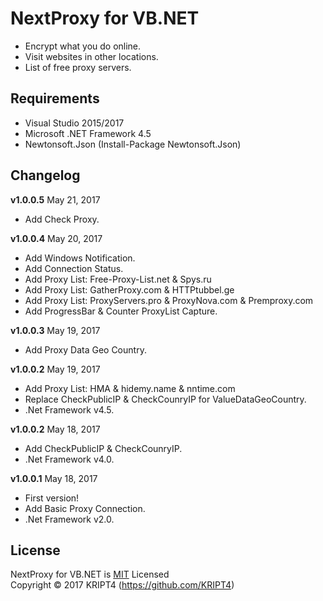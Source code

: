 # NextProxy for VB.NET

* Encrypt what you do online.
* Visit websites in other locations.
* List of free proxy servers.

## Requirements

* Visual Studio 2015/2017
* Microsoft .NET Framework 4.5
* Newtonsoft.Json (Install-Package Newtonsoft.Json)

## Changelog

**v1.0.0.5** May 21, 2017
- Add Check Proxy.

**v1.0.0.4** May 20, 2017
- Add Windows Notification.
- Add Connection Status.
- Add Proxy List: Free-Proxy-List.net & Spys.ru 
- Add Proxy List: GatherProxy.com & HTTPtubbel.ge
- Add Proxy List: ProxyServers.pro & ProxyNova.com & Premproxy.com
- Add ProgressBar & Counter ProxyList Capture.

**v1.0.0.3** May 19, 2017
- Add Proxy Data Geo Country.

**v1.0.0.2** May 19, 2017
- Add Proxy List: HMA & hidemy.name & nntime.com 
- Replace CheckPublicIP & CheckCounryIP for ValueDataGeoCountry. 
- .Net Framework v4.5.

**v1.0.0.2** May 18, 2017
- Add CheckPublicIP & CheckCounryIP.
- .Net Framework v4.0.

**v1.0.0.1** May 18, 2017
- First version!
- Add Basic Proxy Connection.
- .Net Framework v2.0.

## License

NextProxy for VB.NET is [MIT](https://github.com/KRIPT4/NextProxy-VB.NET/blob/master/LICENSE) Licensed  
Copyright © 2017 KRIPT4 (https://github.com/KRIPT4)
